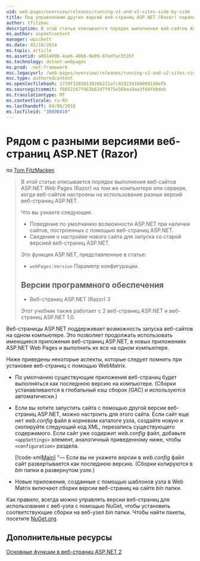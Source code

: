 ```yaml
---
uid: web-pages/overview/releases/running-v1-and-v2-sites-side-by-side
title: Под управлением других версий веб-страниц ASP.NET (Razor) параллельно | Документы Microsoft
author: tfitzmac
description: В этой статье описывается порядок выполнения веб-сайтов ASP.NET Web Pages (Razor) на том же компьютере или сервере, когда веб-сайты настроены для использования разных версий...
ms.author: aspnetcontent
manager: wpickett
ms.date: 02/10/2014
ms.topic: article
ms.assetid: a861409b-4ae6-4868-9e09-87edfac3535f
ms.technology: dotnet-webpages
ms.prod: .net-framework
msc.legacyurl: /web-pages/overview/releases/running-v1-and-v2-sites-side-by-side
msc.type: authoredcontent
ms.openlocfilehash: 1729f3201013926b221afc92d23416b0081d8efb
ms.sourcegitcommit: f8852267f463b62d7f975e56bea9aa3f68fbbdeb
ms.translationtype: MT
ms.contentlocale: ru-RU
ms.lasthandoff: 04/06/2018
ms.locfileid: "30898410"
---
```

<a name="running-different-versions-of-aspnet-web-pages-razor-side-by-side"></a>Рядом с разными версиями веб-страниц ASP.NET (Razor)
====================
по [Tom FitzMacken](https://github.com/tfitzmac)

> В этой статье описывается порядок выполнения веб-сайтов ASP.NET Web Pages (Razor) на том же компьютере или сервере, когда веб-сайтов настроены на использование разных версий веб-страниц ASP.NET.
> 
> Что вы узнаете следующее.
> 
> - Поведение по умолчанию возможности ASP.NET при наличии сайтов, построенных с помощью веб-страниц ASP.NET.
> - Сведения о настройке нового сайта для запуска со старой версией веб-страниц ASP.NET.
>   
> 
> Это функция ASP.NET, представленные в статье:
> 
> - `webPages:Version` Параметр конфигурации.
>   
> 
> ## <a name="software-versions"></a>Версии программного обеспечения
> 
> 
> - Веб-страниц ASP.NET (Razor) 3
>   
> 
> Этот учебник также работает с 2 веб-страниц ASP.NET и веб-страниц ASP.NET 1.0.


Веб-страницы ASP.NET поддерживает возможность запуска веб-сайтов на одном компьютере. Это позволяет продолжать использовать имеющиеся приложения веб-страниц ASP.NET, в новых приложениях ASP.NET Web Pages и выполнить их все на одном компьютере.

Ниже приведены некоторые аспекты, которые следует помнить при установке веб-страниц с помощью WebMatrix.

- По умолчанию существующие приложения веб-страниц будет выполняться как последнюю версию на компьютере. (Сборки устанавливаются в глобальный кэш сборок (GAC) и используются автоматически.)
- Если вы хотите запустить сайта с помощью другой версии веб-страниц ASP.NET, можно настроить для этого сайта. Если сайт еще нет *web.config* файл в корневом каталоге узла, создайте новую и скопируйте следующий код XML, перезапись существующего содержимого. Если сайт уже содержит *web.config* файл, добавьте `<appSettings>` элемент, аналогичный приведенному ниже, чтобы `<configuration>` раздела.

    [!code-xml[Main](running-v1-and-v2-sites-side-by-side/samples/sample1.xml)]
  "— Если вы не укажете версии в *web.config* файл сайт развертывается как последнюю версию. (Сборки копируются в *bin* папки в развернутом узле.)
- Новые приложения, созданные с помощью шаблонов узла в Web Matrix включают сборки версии веб-страниц на сайте *bin* папки.

Как правило, всегда можно управлять версии веб-страниц для использования с веб-узла с помощью NuGet, чтобы установить соответствующие сборки на веб-узел *bin* папки. Чтобы найти пакеты, посетите [NuGet.org](http://NuGet.org).

## <a name="additional-resources"></a>Дополнительные ресурсы

[Основные функции в веб-страниц ASP.NET 2](top-features-in-web-pages-2.md)
